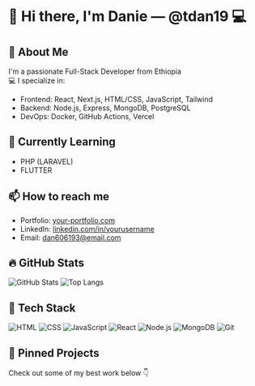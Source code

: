 # 👋 Hi there, I'm Danie — @tdan19  💻

## 🚀 About Me
I'm a passionate Full-Stack Developer from Ethiopia  
💻 I specialize in:
- Frontend: React, Next.js, HTML/CSS, JavaScript, Tailwind
- Backend: Node.js, Express, MongoDB, PostgreSQL
- DevOps: Docker, GitHub Actions, Vercel

## 🌱 Currently Learning
- PHP (LARAVEL)
- FLUTTER
  

## 📫 How to reach me
- Portfolio: [your-portfolio.com](https://your-portfolio.com)
- LinkedIn: [linkedin.com/in/yourusername](https://linkedin.com/in/yourusername)
- Email: dan606193@email.com

## 🔥 GitHub Stats
![GitHub Stats](https://github-readme-stats.vercel.app/api?username=tdan19&show_icons=true&theme=radical)
![Top Langs](https://github-readme-stats.vercel.app/api/top-langs/?username=tdan19&layout=compact&theme=radical)

## 🧰 Tech Stack
![HTML](https://img.shields.io/badge/-HTML5-E34F26?style=flat&logo=html5&logoColor=white)
![CSS](https://img.shields.io/badge/-CSS3-1572B6?style=flat&logo=css3)
![JavaScript](https://img.shields.io/badge/-JavaScript-F7DF1E?style=flat&logo=javascript&logoColor=black)
![React](https://img.shields.io/badge/-React-61DAFB?style=flat&logo=react)
![Node.js](https://img.shields.io/badge/-Node.js-339933?style=flat&logo=node.js)
![MongoDB](https://img.shields.io/badge/-MongoDB-47A248?style=flat&logo=mongodb)
![Git](https://img.shields.io/badge/-Git-F05032?style=flat&logo=git)

## 📌 Pinned Projects
Check out some of my best work below 👇



<!--
**tdan19/tdan19** is a ✨ _special_ ✨ repository because its `README.md` (this file) appears on your GitHub profile.

Here are some ideas to get you started:

- 🔭 I’m currently working on ...
- 🌱 I’m currently learning ...
- 👯 I’m looking to collaborate on ...
- 🤔 I’m looking for help with ...
- 💬 Ask me about ...
- 📫 How to reach me: ...
- 😄 Pronouns: ...
- ⚡ Fun fact: ...
-->
